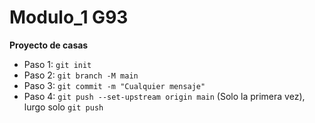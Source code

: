 # Modulo_1 G93

  **Proyecto de casas**
  
  - Paso 1: ``` git init ```
  - Paso 2: ``` git branch -M main ```
  - Paso 3: ```git commit -m "Cualquier mensaje"```
  - Paso 4: ```git push --set-upstream origin main``` (Solo la primera vez), lurgo solo ```git push```